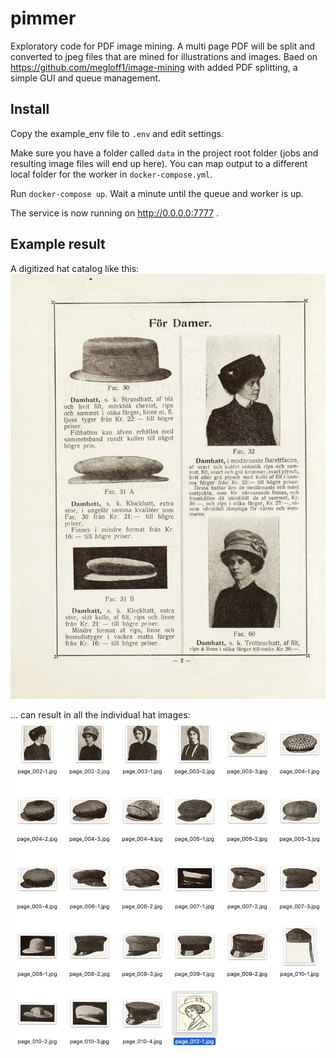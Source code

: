 # pimmer
Exploratory code for PDF image mining. A multi page PDF will be split and converted to jpeg files that are mined for illustrations and images. Baed on https://github.com/megloff1/image-mining with added PDF splitting, a simple GUI and queue management.

## Install

Copy the example_env file to `.env` and edit settings.

Make sure you have a folder called `data` in the project root folder (jobs and resulting image files will end up here). You can map output to a different local folder for the worker in `docker-compose.yml`.

Run `docker-compose up`. Wait a minute until the queue and worker is up.

The service is now running on http://0.0.0.0:7777 . 


## Example result
A digitized hat catalog like this:
![Hat catalog page](testdata/hat_catalog_page.jpg?raw=true "Hat catalog page")

... can result in all the individual hat images:
![Individual hat images](testdata/hat_catalog_result.jpg?raw=true "Detected hat images")


